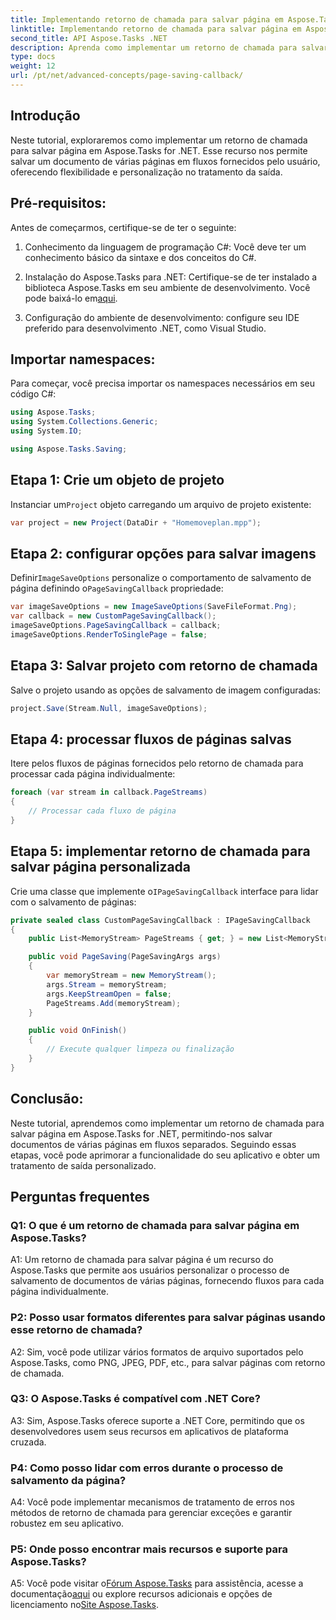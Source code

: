 ```yaml
---
title: Implementando retorno de chamada para salvar página em Aspose.Tasks
linktitle: Implementando retorno de chamada para salvar página em Aspose.Tasks
second_title: API Aspose.Tasks .NET
description: Aprenda como implementar um retorno de chamada para salvar página em Aspose.Tasks for .NET, permitindo o tratamento personalizado de fluxos de saída de documentos de várias páginas.
type: docs
weight: 12
url: /pt/net/advanced-concepts/page-saving-callback/
---
```

## Introdução

Neste tutorial, exploraremos como implementar um retorno de chamada para salvar página em Aspose.Tasks for .NET. Esse recurso nos permite salvar um documento de várias páginas em fluxos fornecidos pelo usuário, oferecendo flexibilidade e personalização no tratamento da saída.

## Pré-requisitos:

Antes de começarmos, certifique-se de ter o seguinte:

1. Conhecimento da linguagem de programação C#: Você deve ter um conhecimento básico da sintaxe e dos conceitos do C#.
   
2.  Instalação do Aspose.Tasks para .NET: Certifique-se de ter instalado a biblioteca Aspose.Tasks em seu ambiente de desenvolvimento. Você pode baixá-lo em[aqui](https://releases.aspose.com/tasks/net/).

3. Configuração do ambiente de desenvolvimento: configure seu IDE preferido para desenvolvimento .NET, como Visual Studio.

## Importar namespaces:

Para começar, você precisa importar os namespaces necessários em seu código C#:

```csharp
using Aspose.Tasks;
using System.Collections.Generic;
using System.IO;

using Aspose.Tasks.Saving;

```

## Etapa 1: Crie um objeto de projeto

 Instanciar um`Project` objeto carregando um arquivo de projeto existente:

```csharp
var project = new Project(DataDir + "Homemoveplan.mpp");
```

## Etapa 2: configurar opções para salvar imagens

 Definir`ImageSaveOptions` personalize o comportamento de salvamento de página definindo o`PageSavingCallback` propriedade:

```csharp
var imageSaveOptions = new ImageSaveOptions(SaveFileFormat.Png);
var callback = new CustomPageSavingCallback();
imageSaveOptions.PageSavingCallback = callback;
imageSaveOptions.RenderToSinglePage = false;
```

## Etapa 3: Salvar projeto com retorno de chamada

Salve o projeto usando as opções de salvamento de imagem configuradas:

```csharp
project.Save(Stream.Null, imageSaveOptions);
```

## Etapa 4: processar fluxos de páginas salvas

Itere pelos fluxos de páginas fornecidos pelo retorno de chamada para processar cada página individualmente:

```csharp
foreach (var stream in callback.PageStreams)
{
    // Processar cada fluxo de página
}
```

## Etapa 5: implementar retorno de chamada para salvar página personalizada

 Crie uma classe que implemente o`IPageSavingCallback` interface para lidar com o salvamento de páginas:

```csharp
private sealed class CustomPageSavingCallback : IPageSavingCallback
{
    public List<MemoryStream> PageStreams { get; } = new List<MemoryStream>();

    public void PageSaving(PageSavingArgs args)
    {
        var memoryStream = new MemoryStream();
        args.Stream = memoryStream;
        args.KeepStreamOpen = false;
        PageStreams.Add(memoryStream);
    }

    public void OnFinish()
    {
        // Execute qualquer limpeza ou finalização
    }
}
```

## Conclusão:

Neste tutorial, aprendemos como implementar um retorno de chamada para salvar página em Aspose.Tasks for .NET, permitindo-nos salvar documentos de várias páginas em fluxos separados. Seguindo essas etapas, você pode aprimorar a funcionalidade do seu aplicativo e obter um tratamento de saída personalizado.

## Perguntas frequentes

### Q1: O que é um retorno de chamada para salvar página em Aspose.Tasks?

A1: Um retorno de chamada para salvar página é um recurso do Aspose.Tasks que permite aos usuários personalizar o processo de salvamento de documentos de várias páginas, fornecendo fluxos para cada página individualmente.

### P2: Posso usar formatos diferentes para salvar páginas usando esse retorno de chamada?

A2: Sim, você pode utilizar vários formatos de arquivo suportados pelo Aspose.Tasks, como PNG, JPEG, PDF, etc., para salvar páginas com retorno de chamada.

### Q3: O Aspose.Tasks é compatível com .NET Core?

A3: Sim, Aspose.Tasks oferece suporte a .NET Core, permitindo que os desenvolvedores usem seus recursos em aplicativos de plataforma cruzada.

### P4: Como posso lidar com erros durante o processo de salvamento da página?

A4: Você pode implementar mecanismos de tratamento de erros nos métodos de retorno de chamada para gerenciar exceções e garantir robustez em seu aplicativo.

### P5: Onde posso encontrar mais recursos e suporte para Aspose.Tasks?

 A5: Você pode visitar o[Fórum Aspose.Tasks](https://forum.aspose.com/c/tasks/15) para assistência, acesse a documentação[aqui](https://reference.aspose.com/tasks/net/) ou explore recursos adicionais e opções de licenciamento no[Site Aspose.Tasks](https://purchase.aspose.com/buy).